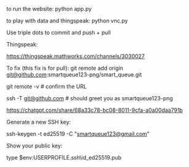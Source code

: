 to run the website: python app.py

to play with data and thingspeak: python vnc.py 



Use triple dots to commit and push + pull



Thingspeak:

https://thingspeak.mathworks.com/channels/3030027 



To fix (this fix is for pull):
git remote add origin git@github.com:smartqueue123-png/smart_queue.git

git remote -v           # confirm the URL

ssh -T git@github.com   # should greet you as smartqueue123-png

https://chatgpt.com/share/68a33c78-bc08-8011-9cfa-a0a00daa791b 



Generate a new SSH key:

ssh-keygen -t ed25519 -C "smartqueue123@gmail.com"



Show your public key:

type $env:USERPROFILE\.ssh\id_ed25519.pub










